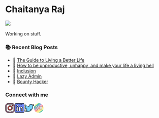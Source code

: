 # Chaitanya Raj

<!--
**Chaitanya-Raj/Chaitanya-Raj** is a ✨ _special_ ✨ repository because its `README.md` (this file) appears on your GitHub profile.

Here are some ideas to get you started:
-->

[<img src="https://komarev.com/ghpvc/?username=Chaitanya-Raj&label=Profile+Views&color=2e8b57&style=flat" />](https://github.com/Chaitanya-Raj)

<!--
<img src="https://media.giphy.com/media/o0vwzuFwCGAFO/giphy.gif" align="right"  width="30%"/>

This is the place where I make and break stuff.

- 🔭 I’m working on some personal projects.

- 🌱 I’m currently working with `NuxtJS` and `Parse Server`.

- 👯 I’m open to collaborations.

- 💼 _I'm actively seeking internship and job opportunities._
-->

Working on stuff.

<!--
- ⚡ Fun fact: 
-->

### :books: Recent Blog Posts
<!-- BLOGPOSTS:START -->
 - 🌮 [The Guide to Living a Better Life](https://chaitanyaraj.hashnode.dev/better-life)
 - 🚀 [How to be unproductive, unhappy, and make your life a living hell](https://chaitanyaraj.hashnode.dev/unproductive)
 - 💫 [Inclusion](https://chaitanyaraj.hashnode.dev/inclusion)
 - 💯 [Lazy Admin](https://chaitanyaraj.hashnode.dev/lazy-admin)
 - 🌮 [Bounty Hacker](https://chaitanyaraj.hashnode.dev/bounty-hacker)<!-- BLOGPOSTS:END -->



### Connect with me

[<img align="left" height="30" src="https://raw.githubusercontent.com/chaitanya-raj/chaitanya-raj/master/icons/instagram.png?raw=true">](https://www.instagram.com/_chaitanya.raj/)
[<img align="left" height="30" src="https://raw.githubusercontent.com/chaitanya-raj/chaitanya-raj/master/icons/linkedin.png?raw=true">](https://www.linkedin.com/in/chaitanya-raj-4b3285187/)
[<img align="left" height="30" src="https://raw.githubusercontent.com/chaitanya-raj/chaitanya-raj/master/icons/twitter.png?raw=true">](https://www.twitter.com/0xClef/)
[<img align="left" height="30" src="https://raw.githubusercontent.com/chaitanya-raj/chaitanya-raj/master/icons/devto.png?raw=true">](https://dev.to/chaitanyaraj)

<br />

<!--
### Languages and Tools

<img align="left" alt="JavaScript" width="30px" src="https://raw.githubusercontent.com/github/explore/80688e429a7d4ef2fca1e82350fe8e3517d3494d/topics/javascript/javascript.png" />
<img align="left" alt="React" width="30px" src="https://raw.githubusercontent.com/github/explore/80688e429a7d4ef2fca1e82350fe8e3517d3494d/topics/react/react.png" />
<img align="left" alt="Vue" width="30px" src="https://raw.githubusercontent.com/github/explore/80688e429a7d4ef2fca1e82350fe8e3517d3494d/topics/vue/vue.png" />
<img align="left" alt="Node.js" width="30px" src="https://raw.githubusercontent.com/github/explore/80688e429a7d4ef2fca1e82350fe8e3517d3494d/topics/nodejs/nodejs.png" />
<img align="left" alt="HTML5" width="30px" src="https://raw.githubusercontent.com/github/explore/80688e429a7d4ef2fca1e82350fe8e3517d3494d/topics/html/html.png" />
<img align="left" alt="CSS3" width="30px" src="https://raw.githubusercontent.com/github/explore/80688e429a7d4ef2fca1e82350fe8e3517d3494d/topics/css/css.png" />
<!--<img align="left" alt="Sass" width="26px" src="https://raw.githubusercontent.com/github/explore/80688e429a7d4ef2fca1e82350fe8e3517d3494d/topics/sass/sass.png" />
<img align="left" alt="python" width="30px" src="https://raw.githubusercontent.com/github/explore/80688e429a7d4ef2fca1e82350fe8e3517d3494d/topics/python/python.png" />
<!--<img align="left" alt="GraphQL" width="26px" src="https://raw.githubusercontent.com/github/explore/80688e429a7d4ef2fca1e82350fe8e3517d3494d/topics/graphql/graphql.png" />
<img align="left" alt="SQL" width="26px" src="https://raw.githubusercontent.com/github/explore/80688e429a7d4ef2fca1e82350fe8e3517d3494d/topics/sql/sql.png" />
<img align="left" alt="MongoDB" width="26px" src="https://raw.githubusercontent.com/github/explore/80688e429a7d4ef2fca1e82350fe8e3517d3494d/topics/mongodb/mongodb.png" />
<img align="left" alt="Java" width="26px" src="https://raw.githubusercontent.com/github/explore/80688e429a7d4ef2fca1e82350fe8e3517d3494d/topics/java/java.png" />
<img align="left" alt="C" width="30px" src="https://devicons.github.io/devicon/devicon.git/icons/c/c-original.svg" />
<img align="left" alt="C++" width="30px" src="https://devicons.github.io/devicon/devicon.git/icons/cplusplus/cplusplus-original.svg" />
<img align="left" alt="Visual Studio Code" width="30px" src="https://raw.githubusercontent.com/github/explore/80688e429a7d4ef2fca1e82350fe8e3517d3494d/topics/visual-studio-code/visual-studio-code.png" />
<img align="left" alt="Git" width="30px" src="https://raw.githubusercontent.com/github/explore/80688e429a7d4ef2fca1e82350fe8e3517d3494d/topics/git/git.png" />
<img align="left" alt="GitHub" width="30px" src="https://raw.githubusercontent.com/github/explore/78df643247d429f6cc873026c0622819ad797942/topics/github/github.png" />
<img align="left" alt="Terminal" width="30px" src="https://raw.githubusercontent.com/github/explore/80688e429a7d4ef2fca1e82350fe8e3517d3494d/topics/terminal/terminal.png" />

<br />

-->

<!--
### Stats

[![Chaitanya's github stats](https://github-readme-stats.vercel.app/api?username=chaitanya-raj&count_private=true&show_icons=true&hide=stars&theme=dark)](https://github.com/anuraghazra/github-readme-stats)
<!-- [![Top Langs](https://github-readme-stats.vercel.app/api/top-langs/?username=chaitanya-raj&layout=compact&theme=dark)](https://github.com/anuraghazra/github-readme-stats)
 -->
